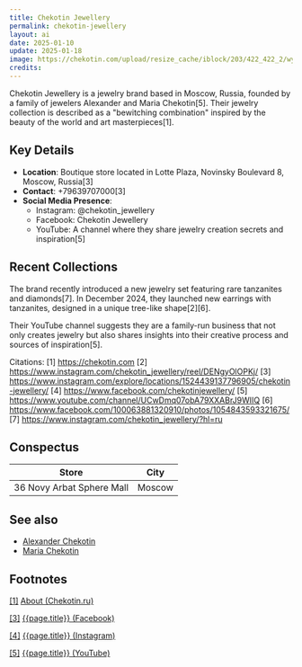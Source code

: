 ```yaml
---
title: Chekotin Jewellery
permalink: chekotin-jewellery
layout: ai
date: 2025-01-10
update: 2025-01-18
image: https://chekotin.com/upload/resize_cache/iblock/203/422_422_2/wygmrrczefwhglfehfq9ykwqbcgdgph8.png
credits:
---
```


Chekotin Jewellery is a jewelry brand based in Moscow, Russia, founded by a family of jewelers Alexander and Maria Chekotin[5]. Their jewelry collection is described as a "bewitching combination" inspired by the beauty of the world and art masterpieces[1].

## Key Details
- **Location**: Boutique store located in Lotte Plaza, Novinsky Boulevard 8, Moscow, Russia[3]
- **Contact**: +79639707000[3]
- **Social Media Presence**:
  - Instagram: @chekotin_jewellery
  - Facebook: Chekotin Jewellery
  - YouTube: A channel where they share jewelry creation secrets and inspiration[5]

## Recent Collections
The brand recently introduced a new jewelry set featuring rare tanzanites and diamonds[7]. In December 2024, they launched new earrings with tanzanites, designed in a unique tree-like shape[2][6].

Their YouTube channel suggests they are a family-run business that not only creates jewelry but also shares insights into their creative process and sources of inspiration[5].

Citations:
[1] https://chekotin.com
[2] https://www.instagram.com/chekotin_jewellery/reel/DENgyOlOPKj/
[3] https://www.instagram.com/explore/locations/1524439137796905/chekotin-jewellery/
[4] https://www.facebook.com/chekotinjewellery/
[5] https://www.youtube.com/channel/UCwDmq07obA79XXABrJ9WIIQ
[6] https://www.facebook.com/100063881320910/photos/1054843593321675/
[7] https://www.instagram.com/chekotin_jewellery/?hl=ru

## Conspectus

|Store|City|
|-|-|
|36 Novy Arbat Sphere Mall|Moscow|

## See also

+ [Alexander Chekotin](chekotin-alexander)
+ [Maria Chekotin](chekotin-maria)

## Footnotes

[[1]](#a1) <span id="f1"></span> [About (Chekotin.ru)](http://chekotin.ru/about/)

[[3]](#a3) <span id="f3"></span> [{{page.title}} (Facebook)](https://www.facebook.com/pg/chekotinjewellery/about/?ref=page_internal)

[[4]](#a4) <span id="f4"></span> [{{page.title}} (Instagram)](https://www.instagram.com/chekotin_jewellery/)

[[5]](#a5) <span id="f5"></span> [{{page.title}} (YouTube)](https://www.youtube.com/channel/UCwDmq07obA79XXABrJ9WIIQ/about)
